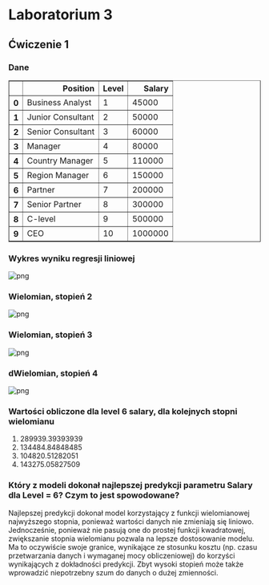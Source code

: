# Laboratorium 3
## Ćwiczenie 1
### Dane

<div>
<style scoped>
    .dataframe tbody tr th:only-of-type {
        vertical-align: middle;
    }

    .dataframe tbody tr th {
        vertical-align: top;
    }

    .dataframe thead th {
        text-align: right;
    }
</style>
<table border="1" class="dataframe">
  <thead>
    <tr style="text-align: right;">
      <th></th>
      <th>Position</th>
      <th>Level</th>
      <th>Salary</th>
    </tr>
  </thead>
  <tbody>
    <tr>
      <th>0</th>
      <td>Business Analyst</td>
      <td>1</td>
      <td>45000</td>
    </tr>
    <tr>
      <th>1</th>
      <td>Junior Consultant</td>
      <td>2</td>
      <td>50000</td>
    </tr>
    <tr>
      <th>2</th>
      <td>Senior Consultant</td>
      <td>3</td>
      <td>60000</td>
    </tr>
    <tr>
      <th>3</th>
      <td>Manager</td>
      <td>4</td>
      <td>80000</td>
    </tr>
    <tr>
      <th>4</th>
      <td>Country Manager</td>
      <td>5</td>
      <td>110000</td>
    </tr>
    <tr>
      <th>5</th>
      <td>Region Manager</td>
      <td>6</td>
      <td>150000</td>
    </tr>
    <tr>
      <th>6</th>
      <td>Partner</td>
      <td>7</td>
      <td>200000</td>
    </tr>
    <tr>
      <th>7</th>
      <td>Senior Partner</td>
      <td>8</td>
      <td>300000</td>
    </tr>
    <tr>
      <th>8</th>
      <td>C-level</td>
      <td>9</td>
      <td>500000</td>
    </tr>
    <tr>
      <th>9</th>
      <td>CEO</td>
      <td>10</td>
      <td>1000000</td>
    </tr>
  </tbody>
</table>
</div>



### Wykres wyniku regresji liniowej 

![png](output_7_1.png)

### Wielomian, stopień 2

![png](output_14_1.png)


### Wielomian, stopień 3

![png](output_20_1.png)


### dWielomian, stopień 4

![png](output_26_1.png)

### Wartości obliczone dla level 6 salary, dla kolejnych stopni wielomianu

<ol>
    <li>289939.39393939</li>
    <li>134484.84848485</li>
    <li>104820.51282051</li>
    <li>143275.05827509</li>
</ol>

### Który z modeli dokonał najlepszej predykcji parametru Salary dla Level = 6? Czym to jest spowodowane?

Najlepszej predykcji dokonał model korzystający z funkcji wielomianowej najwyższego stopnia, ponieważ wartości danych nie zmieniają się liniowo. Jednocześnie, ponieważ nie pasują one do prostej funkcji kwadratowej, zwiększanie stopnia wielomianu pozwala na lepsze dostosowanie modelu. Ma to oczywiście swoje granice, wynikające ze stosunku kosztu (np. czasu przetwarzania danych i wymaganej mocy obliczeniowej) do korzyści wynikających z dokładności predykcji. Zbyt wysoki stopień może także wprowadzić niepotrzebny szum do danych o dużej zmienności.